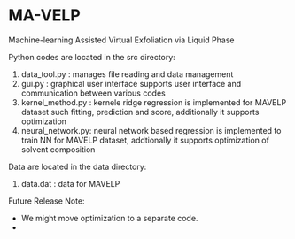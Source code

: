 # MA-VELP
Machine-learning Assisted Virtual Exfoliation via Liquid Phase

Python codes are located in the src directory:
  1. data_tool.py : manages file reading and data management
  2. gui.py :  graphical user interface supports user interface and communication between various codes
  3. kernel_method.py : kernele ridge regression is implemented for MAVELP dataset such fitting, prediction and score, additionally it supports optimization 
  4. neural_network.py: neural network based regression is implemented to train NN for MAVELP dataset, addtionally it supports optimization of solvent composition

Data are located in the data directory:
  1. data.dat : data for MAVELP
  
Future Release Note: 
  - We might move optimization to a separate code.
  - 

